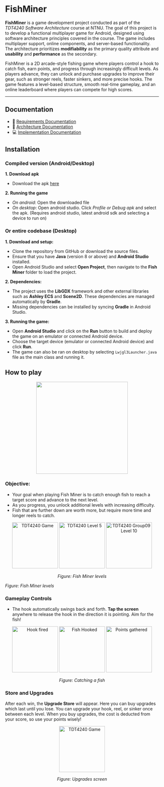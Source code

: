 # FishMiner

**FishMiner** is a game development project conducted as part of the *TDT4240 Software Architecture* course at NTNU. The goal of this project is to develop a functional multiplayer game for Android, designed using software architecture principles covered in the course. The game includes multiplayer support, online components, and server-based functionality. The architecture prioritizes **modifiability** as the primary quality attribute and **usability** and **performance** as the secondary.

FishMiner is a 2D arcade-style fishing game where players control a hook to catch fish, earn points, and progress through increasingly difficult levels. As players advance, they can unlock and purchase upgrades to improve their gear, such as stronger reels, faster sinkers, and more precise hooks. The game features a level-based structure, smooth real-time gameplay, and an online leaderboard where players can compete for high scores.

---

## Documentation

- 📄 [Requirements Documentation](#)  
- 🧱 [Architecture Documentation](#)  
- 💻 [Implementation Documentation](#)

## Installation

### Compiled version (Android/Desktop)

**1. Download apk**

- Download the apk <a href="https://github.com/emillub/FishMiner/releases/tag/v1.0">here </a>

**2. Running the game**
- *On android*: Open the downloaded file
- *On desktop*: Open android studio. Click *Profile or Debug apk* and select the apk. (Requires android studio, latest android sdk and selecting a device to run on)

### Or entire codebase (Desktop)
**1. Download and setup:**

- Clone the repository from GitHub or download the source files.
- Ensure that you have **Java** (version 8 or above) and **Android Studio** installed.
- Open Android Studio and select **Open Project**, then navigate to the **Fish Miner** folder to load the project.

**2. Dependencies:**

- The project uses the **LibGDX** framework and other external libraries such as **Ashley ECS** and **Scene2D**. These dependencies are managed automatically by **Gradle**.
- Missing dependencies can be installed by syncing **Gradle** in Android Studio.

**3. Running the game:**

- Open **Android Studio** and click on the **Run** button to build and deploy the game on an emulator or connected Android device.
- Choose the target device (emulator or connected Android device) and click **Run**.
- The game can also be ran on desktop by selecting `Lwjgl3Launcher.java` file as the main class and running it.

## How to play
<p align="center">
  <img width="300" src= "https://github.com/user-attachments/assets/bbbc8ba5-9460-4648-a166-843a010c8c75">
</p>

### Objective:

- Your goal when playing Fish
Miner is to catch enough fish to reach a target score and advance to the next level.
- As you progress, you unlock additional levels with increasing difficulty.
- Fish that are further down are worth more, but require more time and longer reels to catch.

<p align="center">
  <img src="https://github.com/user-attachments/assets/502f8676-3382-4023-bf2b-964598679399" alt="TDT4240 Game" width="150"/>
  <img src="https://github.com/user-attachments/assets/bfa6c89b-8abc-4494-8856-6771ac466455" alt="TDT4240 Level 5" width="150"/>
  <img src="https://github.com/user-attachments/assets/b1f6ae27-439e-401f-8a09-241ece520f37" alt="TDT4240 Group09 Level 10" width="150"/>
</p>

<p align="center"><em>Figure: Fish Miner levels</em></p>


*Figure: Fish Miner levels*

### Gameplay Controls

- The hook automatically swings back and forth. **Tap the screen** anywhere to release the hook in the direction it is pointing. Aim for the fish!


<p align="center">
  <img src="https://github.com/user-attachments/assets/3e68ddcd-873c-4639-b2b0-66f4926428b7" alt="Hook fired" width="150"/>
  <img src="https://github.com/user-attachments/assets/bc873b3b-9bf0-4ed7-a3ea-7c14c8a75b9d" alt="Fish Hooked" width="150"/>
  <img src="https://github.com/user-attachments/assets/280039e3-2fe7-45e7-8b77-5cb946eedb17" alt="Points gathered" width="150"/>
</p>

<p align="center"><em>Figure: Catching a fish</em></p>


### Store and Upgrades

After each win, the **Upgrade Store** will appear. Here you can buy upgrades which last until you lose. You can upgrade your hook, reel, or sinker once between each level. When you buy upgrades, the cost is deducted from your score, so use your points wisely!
<p align="center">
  <img src="https://github.com/user-attachments/assets/85d54b5e-1cfd-4e5f-ac06-cb124dd70b1d" alt="TDT4240 Game" width="150"/>
</p>

<p align="center"> <em>Figure: Upgrades screen</em></p>
